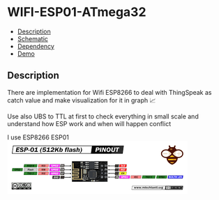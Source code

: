 # WIFI-ESP01-ATmega32 
- [Description](#Description)
- [Schematic](#Schematic)
- [Dependency](#Dependency)
- [Demo](#Demo)

## Description
<p>There are implementation for Wifi ESP8266 to deal with ThingSpeak as catch value and make visualization for it in graph 📈 </p>
<p>Use also UBS to TTL at first to check everything in small scale and understand how ESP work and when will happen conflict </p>
<p>I use ESP8266 ESP01  <img src= "https://github.com/HESHAM47GAMAL/WIFI-ESP01-ATmega32/blob/main/ESP01.png"> </p>
